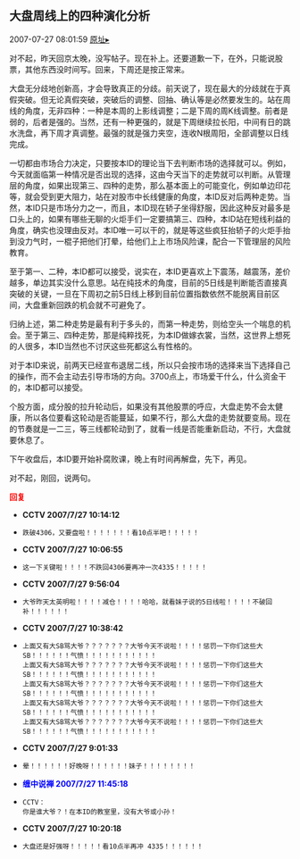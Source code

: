 ## 大盘周线上的四种演化分析
2007-07-27 08:01:59
[原址▸](http://www.fxgan.com/chan_time/2007_07_12/613.htm)



 对不起，昨天回京太晚，没写帖子。现在补上。还要道歉一下，在外，只能说股票，其他东西没时间写。回来，下周还是按正常来。


 


 大盘无分歧地创新高，才会导致真正的分歧。前天说了，现在最大的分歧就在于真假突破。但无论真假突破，突破后的调整、回抽、确认等是必然要发生的。站在周线的角度，无非四种：一种是本周的上影线调整；二是下周的周K线调整。前者是弱的，后者是强的。当然，还有一种更强的，就是下周继续拉长阳，中间有日的跳水洗盘，再下周才真调整。最强的就是强力夹空，连收N根周阳，全部调整以日线完成。


 


 一切都由市场合力决定，只要按本ID的理论当下去判断市场的选择就可以。例如，今天就面临第一种情况是否出现的选择，这由今天当下的走势就可以判断。从管理层的角度，如果出现第三、四种的走势，那么基本面上的可能变化，例如单边印花等，就会受到更大阻力，站在对股市中长线健康的角度，本ID反对后两种走势。当然，本ID只是市场分力之一，而且，本ID现在轿子坐得舒服，因此这种反对最多是口头上的，如果有哪些无聊的火炬手们一定要搞第三、四种，本ID站在短线利益的角度，确实也没理由反对。本ID唯一可以干的，就是等这些疯狂抬轿子的火炬手抬到没力气时，一棍子把他们打晕，给他们上上市场风险课，配合一下管理层的风险教育。


 


 至于第一、二种，本ID都可以接受，说实在，本ID更喜欢上下震荡，越震荡，差价越多，单边其实没什么意思。站在纯技术的角度，目前的5日线是判断能否直接真突破的关键，一旦在下周初之前5日线上移到目前位置指数依然不能脱离目前区间，大盘重新回跌的机会就不可避免了。


 


 归纳上述，第二种走势是最有利于多头的，而第一种走势，则给空头一个喘息的机会。至于第三、四种走势，那是纯粹找死，为本ID做嫁衣裳，当然，这世界上想死的人很多，本ID当然也不讨厌这些死都这么有性格的。


 


 对于本ID来说，前两天已经宣布退居二线，所以只会按市场的选择来当下选择自己的操作，而不会主动去引导市场的方向。3700点上，市场爱干什么，什么资金干的，本ID都可以接受。


 


 个股方面，成分股的拉升轮动后，如果没有其他股票的呼应，大盘走势不会太健康，所以各位要看这轮动是否能蔓延，如果不行，那么大盘的走势就要变局。现在的节奏就是一二三，等三线都轮动到了，就看一线是否能重新启动，不行，大盘就要休息了。


 


 下午收盘后，本ID要开始补腐败课，晚上有时间再解盘，先下，再见。


 


 


 对不起，刚回，说两句。





<font color='red'>**回复**</font>


- **CCTV 2007/7/27 10:14:12**
- ```
  跌破4306，又要盘啦！！！！！！！看10点半吧！！！！！
  ```
- **CCTV 2007/7/27 10:06:55**
- ```
  这一下关键啦！！！！不跌回4306要再冲一次4335！！！！！
  ```
- **CCTV 2007/7/27 9:56:04**
- ```
  大爷昨天太英明啦！！！！减仓！！！！哈哈，就看妹子说的5日线啦！！！！不破回补！！！！！！
  ```
- **CCTV 2007/7/27 10:38:42**
- ```
  上面又有大SB骂大爷？？？？？？？大爷今天不说啦！！！！惩罚一下你们这些大SB！！！！！！气愤！！！！！！！！！！！
  上面又有大SB骂大爷？？？？？？？大爷今天不说啦！！！！惩罚一下你们这些大SB！！！！！！气愤！！！！！！！！！！！
  上面又有大SB骂大爷？？？？？？？大爷今天不说啦！！！！惩罚一下你们这些大SB！！！！！！气愤！！！！！！！！！！！
  上面又有大SB骂大爷？？？？？？？大爷今天不说啦！！！！惩罚一下你们这些大SB！！！！！！气愤！！！！！！！！！！！
  上面又有大SB骂大爷？？？？？？？大爷今天不说啦！！！！惩罚一下你们这些大SB！！！！！！气愤！！！！！！！！！！！
  ```
- **CCTV 2007/7/27 9:01:33**
- ```
  晕！！！！！！好晚呀！！！！！！妹子！！！！！！！！
  ```
- **<font color='blue'>缠中说禅 2007/7/27 11:45:18</font>**
- ```
  CCTV：
  你是谁大爷？！在本ID的教室里，没有大爷或小孙！
  ```
- **CCTV 2007/7/27 10:20:18**
- ```
  大盘还是好强呀！！！！！看10点半再冲 4335！！！！！！
  ```

